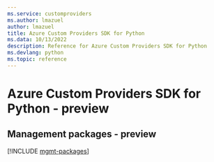 ```yaml
---
ms.service: customproviders
ms.author: lmazuel
author: lmazuel
title: Azure Custom Providers SDK for Python
ms.data: 10/13/2022
description: Reference for Azure Custom Providers SDK for Python
ms.devlang: python
ms.topic: reference
---
```

# Azure Custom Providers SDK for Python - preview

## Management packages - preview
[!INCLUDE [mgmt-packages](custom-providers-mgmt-index.md)]